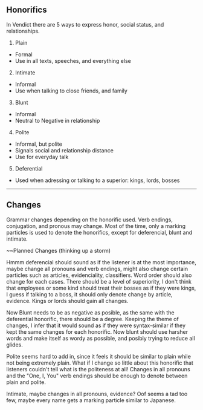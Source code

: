 ## Honorifics

In Vendict there are 5 ways to express honor, social status, and relationships.

1. Plain  
  + Formal
  + Use in all texts, speeches, and everything else
2. Intimate
  + Informal
  + Use when talking to close friends, and family
3. Blunt
  + Informal
  + Neutral to Negative in relationship
4. Polite
  + Informal, but polite
  + Signals social and relationship distance
  + Use for everyday talk
5. Deferential
  + Used when adressing or talking to a superior: kings, lords, bosses

  ----

## Changes

Grammar changes depending on the honorific used. Verb endings, conjugation, and pronous may change. Most of the time, only a marking particles is used to denote the honorifics, except for deferencial, blunt and intimate.

~~Planned Changes (thinking up a storm)

Hmmm deferencial should sound as if the listener is at the most importance, maybe change all pronouns and verb endings, might also change certain particles such as articles, evidenciality, classifiers. Word order should also change for each cases. There should be a level of superiority, I don't think that employees or some kind should treat their bosses as if they were kings, I guess if talking to a boss, it should only denote change by article, evidence. Kings or lords should gain all changes.

Now Blunt needs to be as negative as posible, as the same with the deferential honorific, there should be a degree. Keeping the theme of changes, I infer that it would sound as if they were syntax-similar if they kept the same changes for each honorific. Now blunt should use harsher words and make itself as wordy as possible, and posibly trying to reduce all glides.

Polite seems hard to add in, since it feels it should be similar to plain while not being extremely plain. What if I change so little about this honorific that listeners couldn't tell what is the politeness at all! Changes in all pronouns and the "One, I, You" verb endings should be enough to denote between plain and polite.

Intimate, maybe changes in all pronouns, evidence? Oof seems a tad too few, maybe every name gets a marking particle similar to Japanese.